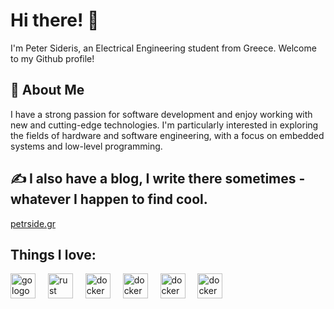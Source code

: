# Hi there! 👋
I'm Peter Sideris, an Electrical Engineering student from Greece. Welcome to my Github profile!
## 🚀 About Me
I have a strong passion for software development and enjoy working with new and cutting-edge technologies. I'm particularly interested in exploring the fields of hardware and software engineering, with a focus on embedded systems and low-level programming.
## ✍️ I also have a blog, I write there sometimes - whatever I happen to find cool.
[petrside.gr](https://www.petrside.gr/)

## Things I love: 
<div align="left">
  <img src="https://cdn.jsdelivr.net/gh/devicons/devicon/icons/go/go-original-wordmark.svg" height="40" alt="go logo"  />
  <img width="12" />
  <img src="https://cdn.jsdelivr.net/gh/devicons/devicon/icons/rust/rust-plain.svg" height="40" alt="rust logo"  />
  <img width="12" />
  <img src="https://cdn.jsdelivr.net/gh/devicons/devicon/icons/zig/zig-original.svg" height="40" alt="docker logo"  />
  <img width="12" />
  <img src="https://cdn.jsdelivr.net/gh/devicons/devicon/icons/raspberrypi/raspberrypi-original.svg" height="40" alt="docker logo"  />
  <img width="12" />
  <img src="https://cdn.jsdelivr.net/gh/devicons/devicon/icons/javascript/javascript-original.svg" height="40" alt="docker logo"  />
  <img width="12" />
  <img src="https://cdn.jsdelivr.net/gh/devicons/devicon/icons/typescript/typescript-original.svg" height="40" alt="docker logo"  />
  <img width="12" />
</div>
